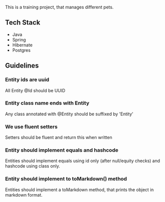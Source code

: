 This is a training project, that manages different pets.  


## Tech Stack
- Java
- Spring
- Hibernate
- Postgres

## Guidelines
### Entity ids are uuid
All Entity @Id should be UUID
### Entity class name ends with Entity
Any class annotated with @Entity should be suffixed by 'Entity'
### We use fluent setters
Setters should be fluent and return this when written
### Entity should implement equals and hashcode
Entities should implement equals using id only (after null/equity checks) and hashcode using class only.
### Entity should implement to toMarkdown() method
Entities should implement a toMarkdown method, that prints the object in markdown format.
